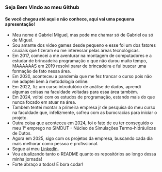 <h3>Seja Bem Vindo ao meu Github</h3>
<h4>Se você chegou até aqui e não conhece, aqui vai uma pequena apresentação!</h4>

- Meu nome é Gabriel Miguel, mas pode me chamar só de Gabriel ou só de Miguel.
- Sou amante dos video games desde pequeno e esse foi um dos fatores cruciais que fizeram eu me interessar pelas áreas tecnológicas.
- Em 2017, comecei a me aventurar na montagem de computadores e a estudar de brincadeira programação o que não durou muito tempo, MAAAAAAS em 2019 resolvi parar de brincadeira e fui buscar uma formação de fato nessa área.
- Em 2020, aconteceu a pandemia que me fez trancar o curso pois não me adaptei bem à metodologia online.
- Em 2022, fiz um curso introdutório de análise de dados, aprendi algumas coisas na faculdade voltadas para essa área também.
- Em 2024, voltei com os estudos de programação, estando mais do que nunca focado em atuar na área.
- Também tentei montar a primeira empresa jr de pesquisa do meu curso na faculdade que, infelizmente, sofreu com as burocracias para iniciar o projeto.
- Outra coisa que aconteceu em 2024, foi o fato de eu ter conseguido o meu 1° emprego no SIMDUT - Núcleo de Simulações Termo-hidráulicas de Dutos.
- Agora em 2025, sigo com os projetos da empresa, buscando cada dia mais melhorar como pessoa e profissional.
- Segue ai meu <a href="https://www.linkedin.com/in/gabriel-miguel-97320b184/">Linkedin</a>.
- Vou atualizando tanto o README quanto os repositórios ao longo dessa minha jornada!
- Forte abraço a todos! E bora codar!
<!--<div align="center">
  <a href="https://github.com/GMiguel99">
  <img height="180em" src="https://github-readme-stats.vercel.app/api?username=gmiguel99&show_icons=true&theme=dracula&include_all_commits=true&count_private=true"/>
</div>-->
